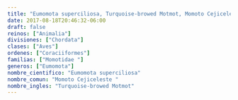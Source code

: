 ```yaml
---
title: "Eumomota superciliosa, Turquoise-browed Motmot, Momoto Cejiceleste "
date: 2017-08-18T20:46:32-06:00
draft: false
reinos: ["Animalia"]
divisiones: ["Chordata"]
clases: ["Aves"]
ordenes: ["Coraciiformes"]
familias: ["Momotidae "]
generos: ["Eumomota"]
nombre_cientifico: "Eumomota superciliosa"
nombre_comun: "Momoto Cejiceleste "
nombre_ingles: "Turquoise-browed Motmot"
---
```

